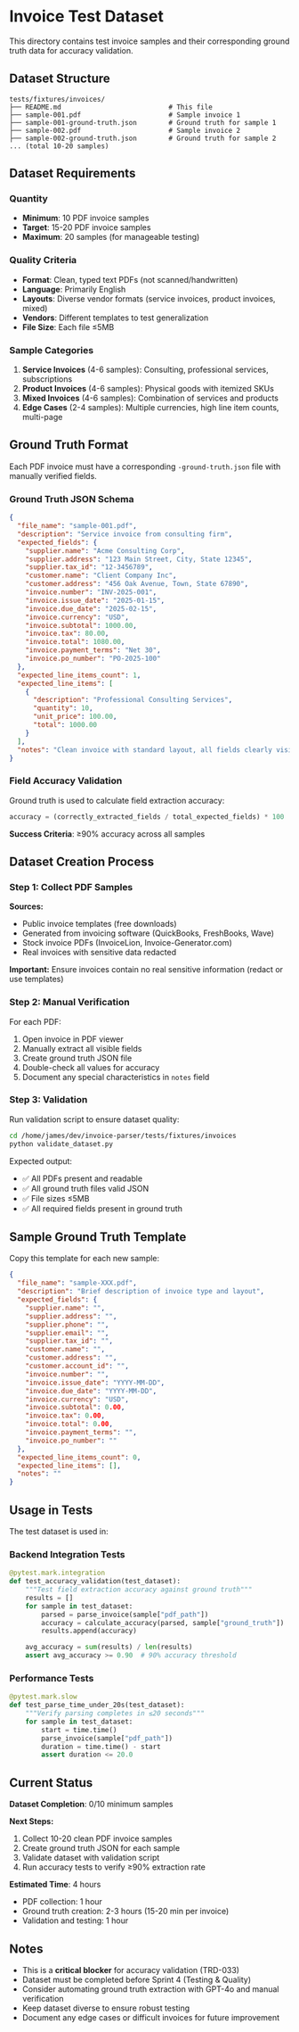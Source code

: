 # Invoice Test Dataset

This directory contains test invoice samples and their corresponding ground truth data for accuracy validation.

## Dataset Structure

```
tests/fixtures/invoices/
├── README.md                           # This file
├── sample-001.pdf                      # Sample invoice 1
├── sample-001-ground-truth.json        # Ground truth for sample 1
├── sample-002.pdf                      # Sample invoice 2
├── sample-002-ground-truth.json        # Ground truth for sample 2
... (total 10-20 samples)
```

## Dataset Requirements

### Quantity
- **Minimum**: 10 PDF invoice samples
- **Target**: 15-20 PDF invoice samples
- **Maximum**: 20 samples (for manageable testing)

### Quality Criteria
- **Format**: Clean, typed text PDFs (not scanned/handwritten)
- **Language**: Primarily English
- **Layouts**: Diverse vendor formats (service invoices, product invoices, mixed)
- **Vendors**: Different templates to test generalization
- **File Size**: Each file ≤5MB

### Sample Categories
1. **Service Invoices** (4-6 samples): Consulting, professional services, subscriptions
2. **Product Invoices** (4-6 samples): Physical goods with itemized SKUs
3. **Mixed Invoices** (4-6 samples): Combination of services and products
4. **Edge Cases** (2-4 samples): Multiple currencies, high line item counts, multi-page

## Ground Truth Format

Each PDF invoice must have a corresponding `-ground-truth.json` file with manually verified fields.

### Ground Truth JSON Schema

```json
{
  "file_name": "sample-001.pdf",
  "description": "Service invoice from consulting firm",
  "expected_fields": {
    "supplier.name": "Acme Consulting Corp",
    "supplier.address": "123 Main Street, City, State 12345",
    "supplier.tax_id": "12-3456789",
    "customer.name": "Client Company Inc",
    "customer.address": "456 Oak Avenue, Town, State 67890",
    "invoice.number": "INV-2025-001",
    "invoice.issue_date": "2025-01-15",
    "invoice.due_date": "2025-02-15",
    "invoice.currency": "USD",
    "invoice.subtotal": 1000.00,
    "invoice.tax": 80.00,
    "invoice.total": 1080.00,
    "invoice.payment_terms": "Net 30",
    "invoice.po_number": "PO-2025-100"
  },
  "expected_line_items_count": 1,
  "expected_line_items": [
    {
      "description": "Professional Consulting Services",
      "quantity": 10,
      "unit_price": 100.00,
      "total": 1000.00
    }
  ],
  "notes": "Clean invoice with standard layout, all fields clearly visible"
}
```

### Field Accuracy Validation

Ground truth is used to calculate field extraction accuracy:

```python
accuracy = (correctly_extracted_fields / total_expected_fields) * 100
```

**Success Criteria**: ≥90% accuracy across all samples

## Dataset Creation Process

### Step 1: Collect PDF Samples

**Sources:**
- Public invoice templates (free downloads)
- Generated from invoicing software (QuickBooks, FreshBooks, Wave)
- Stock invoice PDFs (InvoiceLion, Invoice-Generator.com)
- Real invoices with sensitive data redacted

**Important:** Ensure invoices contain no real sensitive information (redact or use templates)

### Step 2: Manual Verification

For each PDF:
1. Open invoice in PDF viewer
2. Manually extract all visible fields
3. Create ground truth JSON file
4. Double-check all values for accuracy
5. Document any special characteristics in `notes` field

### Step 3: Validation

Run validation script to ensure dataset quality:

```bash
cd /home/james/dev/invoice-parser/tests/fixtures/invoices
python validate_dataset.py
```

Expected output:
- ✅ All PDFs present and readable
- ✅ All ground truth files valid JSON
- ✅ File sizes ≤5MB
- ✅ All required fields present in ground truth

## Sample Ground Truth Template

Copy this template for each new sample:

```json
{
  "file_name": "sample-XXX.pdf",
  "description": "Brief description of invoice type and layout",
  "expected_fields": {
    "supplier.name": "",
    "supplier.address": "",
    "supplier.phone": "",
    "supplier.email": "",
    "supplier.tax_id": "",
    "customer.name": "",
    "customer.address": "",
    "customer.account_id": "",
    "invoice.number": "",
    "invoice.issue_date": "YYYY-MM-DD",
    "invoice.due_date": "YYYY-MM-DD",
    "invoice.currency": "USD",
    "invoice.subtotal": 0.00,
    "invoice.tax": 0.00,
    "invoice.total": 0.00,
    "invoice.payment_terms": "",
    "invoice.po_number": ""
  },
  "expected_line_items_count": 0,
  "expected_line_items": [],
  "notes": ""
}
```

## Usage in Tests

The test dataset is used in:

### Backend Integration Tests
```python
@pytest.mark.integration
def test_accuracy_validation(test_dataset):
    """Test field extraction accuracy against ground truth"""
    results = []
    for sample in test_dataset:
        parsed = parse_invoice(sample["pdf_path"])
        accuracy = calculate_accuracy(parsed, sample["ground_truth"])
        results.append(accuracy)

    avg_accuracy = sum(results) / len(results)
    assert avg_accuracy >= 0.90  # 90% accuracy threshold
```

### Performance Tests
```python
@pytest.mark.slow
def test_parse_time_under_20s(test_dataset):
    """Verify parsing completes in ≤20 seconds"""
    for sample in test_dataset:
        start = time.time()
        parse_invoice(sample["pdf_path"])
        duration = time.time() - start
        assert duration <= 20.0
```

## Current Status

**Dataset Completion**: 0/10 minimum samples

**Next Steps:**
1. Collect 10-20 clean PDF invoice samples
2. Create ground truth JSON for each sample
3. Validate dataset with validation script
4. Run accuracy tests to verify ≥90% extraction rate

**Estimated Time**: 4 hours
- PDF collection: 1 hour
- Ground truth creation: 2-3 hours (15-20 min per invoice)
- Validation and testing: 1 hour

## Notes

- This is a **critical blocker** for accuracy validation (TRD-033)
- Dataset must be completed before Sprint 4 (Testing & Quality)
- Consider automating ground truth extraction with GPT-4o and manual verification
- Keep dataset diverse to ensure robust testing
- Document any edge cases or difficult invoices for future improvement
